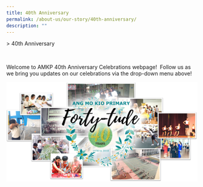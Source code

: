 ```yaml
---
title: 40th Anniversary
permalink: /about-us/our-story/40th-anniversary/
description: ""
---
```

&gt; 40th Anniversary


 

Welcome to AMKP 40th Anniversary Celebrations webpage!  Follow us as we bring you updates on our celebrations via the drop-down menu above!

![](/images/About%20Us/40th%20Anniversary/Coverpic_New.png)